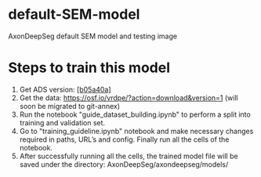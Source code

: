 # default-SEM-model
AxonDeepSeg default SEM model and testing image

# Steps to train this model
1. Get ADS version: [[b05a40a]](https://github.com/neuropoly/axondeepseg/commit/b05a40aa03979a83313fe8704ee389672ed26ed7)
2. Get the data: https://osf.io/vrdpe/?action=download&version=1 (will soon be migrated to git-annex)
3. Run the notebook "guide_dataset_building.ipynb" to perform a split into training and validation set. 
4. Go to "training_guideline.ipynb" notebook and make necessary changes required in paths, URL’s and config. Finally run all the cells of the notebook.
5. After successfully running all the cells, the trained model file will be saved under the directory: AxonDeepSeg/axondeepseg/models/
